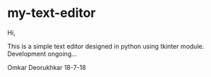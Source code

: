 # my-text-editor
Hi,

This is a simple text editor designed in python using tkinter module. Development ongoing...


Omkar Deorukhkar
18-7-18
